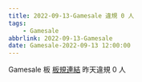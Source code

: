 ```yaml
---
title: 2022-09-13-Gamesale 違規 0 人
tags:
    - Gamesale
abbrlink: 2022-09-13-Gamesale
date: Gamesale-2022-09-13 12:00:00
---
```

Gamesale 板 [板規連結](https://www.ptt.cc/bbs/Gossiping/M.1637425085.A.07D.html)
昨天違規 0 人
